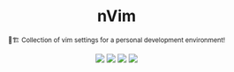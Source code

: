 <h1 align="center">nVim</h1>
<p align="center"><sup>👷🏗️ Collection of vim settings for a personal development environment!</sup></p>

<div align="center">
  <img src="https://img.shields.io/badge/Lua-blue.svg?style=for-the-badge&logo=lua">
  <img src="https://img.shields.io/badge/Neovim%20+0.11-orange.svg?style=for-the-badge&logo=neovim">
  <img src="https://img.shields.io/github/license/am3o/nvim?style=for-the-badge">
  <img src="https://img.shields.io/github/last-commit/am3o/nvim?style=for-the-badge">
</div>
